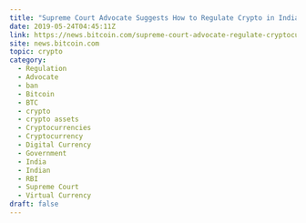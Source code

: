 ```yaml
---
title: "Supreme Court Advocate Suggests How to Regulate Crypto in India"
date: 2019-05-24T04:45:11Z
link: https://news.bitcoin.com/supreme-court-advocate-regulate-cryptocurrency-india/?utm_medium=RSS&utm_source=hune
site: news.bitcoin.com
topic: crypto
category:
  - Regulation
  - Advocate
  - ban
  - Bitcoin
  - BTC
  - crypto
  - crypto assets
  - Cryptocurrencies
  - Cryptocurrency
  - Digital Currency
  - Government
  - India
  - Indian
  - RBI
  - Supreme Court
  - Virtual Currency
draft: false
---
```

